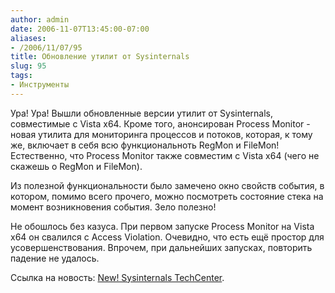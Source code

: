 ```yaml
---
author: admin
date: 2006-11-07T13:45:00-07:00
aliases:
- /2006/11/07/95
title: Обновление утилит от Sysinternals
slug: 95
tags:
- Инструменты
---
```


Ура! Ура! Вышли обновленные версии утилит от Sysinternals, совместимые с Vista x64. Кроме того, анонсирован Process Monitor - новая утилита для мониторинга процессов и потоков, которая, к тому же, включает в себя всю функциональноть RegMon и FileMon! Естественно, что Process Monitor также совместим с Vista x64 (чего не скажешь о RegMon и FileMon). 

Из полезной функциональности было замечено окно свойств события, в котором, помимо всего прочего, можно посмотреть состояние стека на момент возникновения события. Зело полезно!

Не обошлось без казуса. При первом запуске Process Monitor на Vista x64 он свалился с Access Violation. Очевидно, что есть ещё простор для усовершенствования. Впрочем, при дальнейших запусках, повторить падение не удалось.

Ссылка на новость: [New! Sysinternals TechCenter](http://blogs.technet.com/sysinternals/archive/2006/11/06/new-sysinternals-techcenter.aspx).
